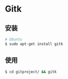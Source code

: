 # Gitk

## 安装

```sh
# Ubuntu
$ sudo apt-get install gitk
```

## 使用

```sh
$ cd gitproject/ && gitk
```